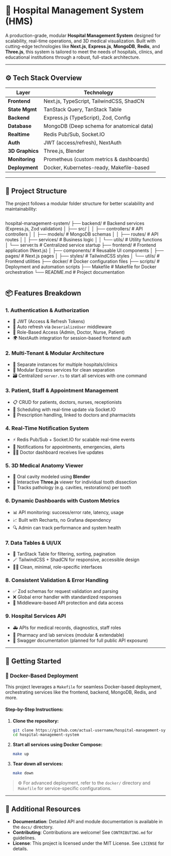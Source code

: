 # 🏥 Hospital Management System (HMS)

A production-grade, modular **Hospital Management System** designed for scalability, real-time operations, and 3D medical visualization. Built with cutting-edge technologies like **Next.js**, **Express.js**, **MongoDB**, **Redis**, and **Three.js**, this system is tailored to meet the needs of hospitals, clinics, and educational institutions through a robust, full-stack architecture.

---

## ⚙️ Tech Stack Overview

| Layer        | Technology                                  |
|--------------|--------------------------------------------|
| **Frontend** | Next.js, TypeScript, TailwindCSS, ShadCN   |
| **State Mgmt** | TanStack Query, TanStack Table           |
| **Backend**  | Express.js (TypeScript), Zod, Config       |
| **Database** | MongoDB (Deep schema for anatomical data)  |
| **Realtime** | Redis Pub/Sub, Socket.IO                   |
| **Auth**     | JWT (access/refresh), NextAuth             |
| **3D Graphics** | Three.js, Blender                       |
| **Monitoring** | Prometheus (custom metrics & dashboards) |
| **Deployment** | Docker, Kubernetes-ready, Makefile-based |

---

## 📂 Project Structure


The project follows a modular folder structure for better scalability and maintainability:

```
```
hospital-management-system/
├── backend/ # Backend services (Express.js, Zod validation)
│ ├── src/
│ │ ├── controllers/ # API controllers
│ │ ├── models/ # MongoDB schemas
│ │ ├── routes/ # API routes
│ │ ├── services/ # Business logic
│ │ └── utils/ # Utility functions
│ └── server.ts # Centralized service startup
├── frontend/ # Frontend application (Next.js)
│ ├── components/ # Reusable UI components
│ ├── pages/ # Next.js pages
│ ├── styles/ # TailwindCSS styles
│ └── utils/ # Frontend utilities
├── docker/ # Docker configuration files
├── scripts/ # Deployment and automation scripts
├── Makefile # Makefile for Docker orchestration
└── README.md # Project documentation
```
```

## 📦 Features Breakdown

### 1. **Authentication & Authorization**
- 🔐 JWT (Access & Refresh Tokens)
- 🔄 Auto refresh via `DeserializeUser` middleware
- 🧠 Role-Based Access (Admin, Doctor, Nurse, Patient)
- 🌍 NextAuth integration for session-based frontend auth

### 2. **Multi-Tenant & Modular Architecture**
- 🏥 Separate instances for multiple hospitals/clinics
- 🧩 Modular Express services for clean separation
- 🗃️ Centralized `server.ts` to start all services with one command

### 3. **Patient, Staff & Appointment Management**
- 📋 CRUD for patients, doctors, nurses, receptionists
- 📅 Scheduling with real-time update via Socket.IO
- 💊 Prescription handling, linked to doctors and pharmacists

### 4. **Real-Time Notification System**
- ⚡ Redis Pub/Sub + Socket.IO for scalable real-time events
- 🔔 Notifications for appointments, emergencies, alerts
- 🧑‍💻 Doctor dashboard receives live updates

### 5. **3D Medical Anatomy Viewer**
- 🦷 Oral cavity modeled using **Blender**
- 🧩 Interactive **Three.js** viewer for individual tooth dissection
- 📍 Tracks pathology (e.g. cavities, restorations) per tooth

### 6. **Dynamic Dashboards with Custom Metrics**
- 📊 API monitoring: success/error rate, latency, usage
- 📈 Built with Recharts, no Grafana dependency
- 🔍 Admin can track performance and system health

### 7. **Data Tables & UI/UX**
- 🧮 TanStack Table for filtering, sorting, pagination
- 🪄 TailwindCSS + ShadCN for responsive, accessible design
- 🧑‍💻 Clean, minimal, role-specific interfaces

### 8. **Consistent Validation & Error Handling**
- ✅ Zod schemas for request validation and parsing
- ❌ Global error handler with standardized responses
- 🧩 Middleware-based API protection and data access

### 9. **Hospital Services API**
- 🚑 APIs for medical records, diagnostics, staff roles
- 🔬 Pharmacy and lab services (modular & extendable)
- 📄 Swagger documentation (planned for full public API exposure)

---

## 🚀 Getting Started

### 🐳 Docker-Based Deployment

This project leverages a `Makefile` for seamless Docker-based deployment, orchestrating services like the frontend, backend, MongoDB, Redis, and more.

#### Step-by-Step Instructions:

1. **Clone the repository:**
    ```bash
    git clone https://github.com/actual-username/hospital-management-system.git
    cd hospital-management-system
    ```

2. **Start all services using Docker Compose:**
    ```bash
    make up
    ```

3. **Tear down all services:**
    ```bash
    make down
    ```

> ⚙️ For advanced deployment, refer to the `docker/` directory and `Makefile` for service-specific configurations.

---

## 📖 Additional Resources

- **Documentation**: Detailed API and module documentation is available in the `docs/` directory.
- **Contributing**: Contributions are welcome! See `CONTRIBUTING.md` for guidelines.
- **License**: This project is licensed under the MIT License. See `LICENSE` for details.

